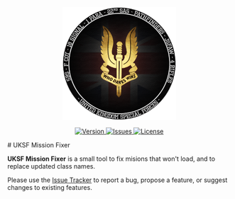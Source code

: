 <p align="center">
    <img src="https://github.com/tbeswick96/UKSF-MF/raw/master/src/main/resources/assets/logos/uksfSource.png" width="256">
</p>
<p align="center">
    <a href="https://github.com/tbeswick96/UKSF-MF/releases">
        <img src="https://img.shields.io/badge/Version-0.1-yellow.svg?style=flat-square" alt="Version">
    </a>
    <a href="https://github.com/tbeswick96/UKSF-MF/issues">
        <img src="https://img.shields.io/github/issues/tbeswick96/UKSF-MM.svg?style=flat-square&label=Issues" alt="Issues">
    </a>
    <a href="https://github.com/tbeswick96/UKSF-MF/blob/master/LICENSE">
        <img src="https://img.shields.io/badge/license-MIT-blue.svg?style=flat-square" alt="License">
    </a>
</p>
# UKSF Mission Fixer

**UKSF Mission Fixer** is a small tool to fix misions that won't load, and to replace updated class names.
  
Please use the [Issue Tracker](https://github.com/tbeswick96/UKSF-MF/issues) to report a bug, propose a feature, or suggest changes to existing features.
